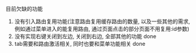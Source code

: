 目前欠缺的功能
1. 没有引入路由复用功能(注意路由复用缓存路由的数量, 以及一些其他的需求, 例如通过菜单进入的能复用路由, 通过页面点击的部分页面不用复用:id参数)
2. 没有实现右键关闭到左边, 关闭到右边, 全部其他的功能 done
3. tab需要和路由激活相关, 同时也要和菜单功能相关 done
